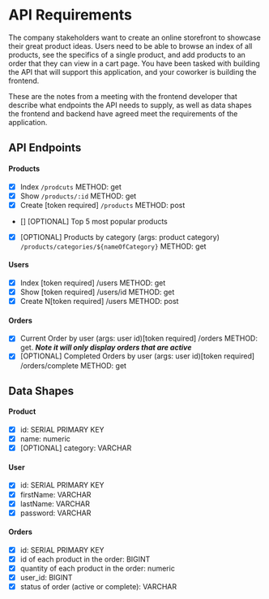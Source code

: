 # API Requirements

The company stakeholders want to create an online storefront to showcase their great product ideas. Users need to be able to browse an index of all products, see the specifics of a single product, and add products to an order that they can view in a cart page. You have been tasked with building the API that will support this application, and your coworker is building the frontend.

These are the notes from a meeting with the frontend developer that describe what endpoints the API needs to supply, as well as data shapes the frontend and backend have agreed meet the requirements of the application.

## API Endpoints

#### Products

- [x] Index `/prodcuts` METHOD: get
- [x] Show `/products/:id` METHOD: get
- [x] Create [token required] `/products` METHOD: post
- [] [OPTIONAL] Top 5 most popular products
- [x] [OPTIONAL] Products by category (args: product category) `/products/categories/${nameOfCategory}` METHOD: get

#### Users

- [x] Index [token required] /users METHOD: get
- [x] Show [token required] /users/id METHOD: get
- [x] Create N[token required] /users METHOD: post

#### Orders

- [x] Current Order by user (args: user id)[token required] /orders METHOD: get. **_Note it will only display orders that are active_**
- [x] [OPTIONAL] Completed Orders by user (args: user id)[token required] /orders/complete METHOD: get

## Data Shapes

#### Product

- [x] id: SERIAL PRIMARY KEY
- [x] name: numeric
- [x] [OPTIONAL] category: VARCHAR

#### User

- [x] id: SERIAL PRIMARY KEY
- [x] firstName: VARCHAR
- [x] lastName: VARCHAR
- [x] password: VARCHAR

#### Orders

- [x] id: SERIAL PRIMARY KEY
- [x] id of each product in the order: BIGINT
- [x] quantity of each product in the order: numeric
- [x] user_id: BIGINT
- [x] status of order (active or complete): VARCHAR
